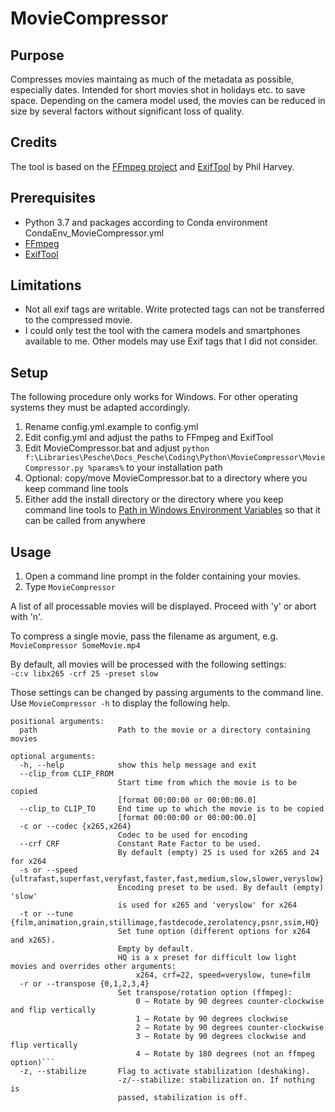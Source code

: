 # MovieCompressor

Purpose
-------
Compresses movies maintaing as much of the metadata as possible, especially dates. Intended for short movies shot in holidays etc. to save space. Depending on the camera model used, the movies can be reduced in size by several factors without significant loss of quality.

Credits
-------
The tool is based on the [FFmpeg project](https://www.ffmpeg.org/) and [ExifTool](https://exiftool.org/) by Phil Harvey.

Prerequisites
-------------
- Python 3.7 and packages according to Conda environment CondaEnv_MovieCompressor.yml
- [FFmpeg](https://www.ffmpeg.org/)
- [ExifTool](https://exiftool.org/)

Limitations
-----------
- Not all exif tags are writable. Write protected tags can not be transferred to the compressed movie.
- I could only test the tool with the camera models and smartphones available to me. Other models may use Exif tags that I did not consider.

Setup
-----
The following procedure only works for Windows. For other operating systems they must be adapted accordingly.
1. Rename config.yml.example to config.yml
2. Edit config.yml and adjust the paths to FFmpeg and ExifTool
3. Edit MovieCompressor.bat and adjust `python f:\Libraries\Pesche\Docs_Pesche\Coding\Python\MovieCompressor\MovieCompressor.py %params%` to your installation path
4. Optional: copy/move MovieCompressor.bat to a directory where you keep command line tools
5. Either add the install directory or the directory where you keep command line tools to [Path in Windows Environment Variables](https://www.computerhope.com/issues/ch000549.htm) so that it can be called from anywhere

Usage
-----
1. Open a command line prompt in the folder containing your movies. 
2. Type `MovieCompressor`

A list of all processable movies will be displayed. Proceed with 'y' or abort with 'n'.

To compress a single movie, pass the filename as argument, e.g. `MovieCompressor SomeMovie.mp4`

By default, all movies will be processed with the following settings:<br />
`-c:v libx265 -crf 25 -preset slow`

Those settings can be changed by passing arguments to the command line. Use `MovieCompressor -h` to display the following help.

```
positional arguments:
  path                  Path to the movie or a directory containing movies

optional arguments:
  -h, --help            show this help message and exit
  --clip_from CLIP_FROM
                        Start time from which the movie is to be copied
                        [format 00:00:00 or 00:00:00.0]
  --clip_to CLIP_TO     End time up to which the movie is to be copied
                        [format 00:00:00 or 00:00:00.0]
  -c or --codec {x265,x264}
                        Codec to be used for encoding
  --crf CRF             Constant Rate Factor to be used.
                        By default (empty) 25 is used for x265 and 24 for x264
  -s or --speed {ultrafast,superfast,veryfast,faster,fast,medium,slow,slower,veryslow}
                        Encoding preset to be used. By default (empty) 'slow'
                        is used for x265 and 'veryslow' for x264
  -t or --tune {film,animation,grain,stillimage,fastdecode,zerolatency,psnr,ssim,HQ}
                        Set tune option (different options for x264 and x265).
                        Empty by default.
                        HQ is a x preset for difficult low light movies and overrides other arguments:
                            x264, crf=22, speed=veryslow, tune=film
  -r or --transpose {0,1,2,3,4}
                        Set transpose/rotation option (ffmpeg):
                            0 – Rotate by 90 degrees counter-clockwise and flip vertically
                            1 – Rotate by 90 degrees clockwise
                            2 – Rotate by 90 degrees counter-clockwise
                            3 – Rotate by 90 degrees clockwise and flip vertically
                            4 – Rotate by 180 degrees (not an ffmpeg option)```
  -z, --stabilize       Flag to activate stabilization (deshaking).
                        -z/--stabilize: stabilization on. If nothing is
                        passed, stabilization is off.
